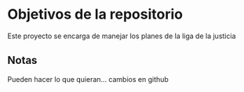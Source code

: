 # Objetivos de la repositorio

Este proyecto se encarga de manejar los planes de la liga de la justicia


## Notas
Pueden hacer lo que quieran...
cambios en github
